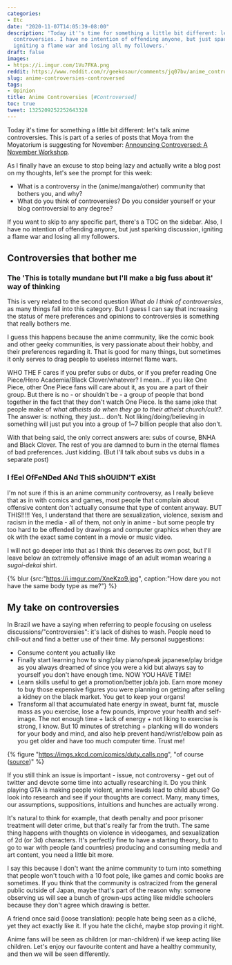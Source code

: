 ```yaml
---
categories:
- Etc
date: "2020-11-07T14:05:39-08:00"
description: 'Today it''s time for something a little bit different: let''s talk anime
  controversies. I have no intention of offending anyone, but just sparking discussion,
  igniting a flame war and losing all my followers.'
draft: false
images:
- https://i.imgur.com/1Vu7FKA.png
reddit: https://www.reddit.com/r/geekosaur/comments/jq07bv/anime_controversies_controversed/
slug: anime-controversies-controversed
tags:
- Opinion
title: Anime Controversies [#Controversed]
toc: true
tweet: 1325209252252643328
---
```


Today it's time for something a little bit different: let's talk anime controversies. This is part of a series of posts that Moya from the Moyatorium is suggesting for November: [Announcing Controversed: A November Workshop](https://moyatorium.wordpress.com/2020/11/02/announcing-controversed-a-november-workshop/).

As I finally have an excuse to stop being lazy and actually write a blog post on my thoughts, let's see the prompt for this week:

- What is a controversy in the (anime/manga/other) community that bothers you, and why?
- What do you think of controversies? Do you consider yourself or your blog controversial to any degree?

If you want to skip to any specific part, there's a TOC on the sidebar. Also, I have no intention of offending anyone, but just sparking discussion, igniting a flame war and losing all my followers.

<!--more-->

## Controversies that bother me

### The 'This is totally mundane but I'll make a big fuss about it' way of thinking

This is very related to the second question *What do I think of controversies*, as many things fall into this category. But I guess I can say that increasing the status of mere preferences and opinions to controversies is something that really bothers me.

I guess this happens because the anime community, like the comic book and other geeky communities, is very passionate about their hobby, and their preferences regarding it. That is good for many things, but sometimes it only serves to drag people to useless internet flame wars. 

WHO THE F cares if you prefer subs or dubs, or if you prefer reading One Piece/Hero Academia/Black Clover/whatever? I mean... if you like One Piece, other One Piece fans will care about it, as you are a part of their group. But there is no - or shouldn't be - a group of people that bond together in the fact that they don't watch One Piece. Is the same joke that people make of *what atheists do when they go to their atheist church/cult?*. The answer is: nothing, they just... don't. Not liking/doing/believing in something will just put you into a group of 1~7 billion people that also don't.

With that being said, the only correct answers are: subs of course, BNHA and Black Clover. The rest of you are damned to burn in the eternal flames of bad preferences. Just kidding. (But I'll talk about subs vs dubs in a separate post)

### I fEel OfFeNDed ANd ThIS shOUlDN'T eXiSt

I'm not sure if this is an anime community controversy, as I really believe that as in with comics and games, most people that complain about offensive content don't actually consume that type of content anyway. BUT THIS!!!!! Yes, I understand that there are sexualization, violence, sexism and racism in the media - all of them, not only in anime - but some people try too hard to be offended by drawings and computer graphics when they are ok with the exact same content in a movie or music video.

I will not go deeper into that as I think this deserves its own post, but I'll leave below an extremely offensive image of an adult woman wearing a *sugoi-dekai* shirt.

{% blur {src:"https://i.imgur.com/XneKzo9.jpg", caption:"How dare you not have the same body type as me?"} %}

## My take on controversies

In Brazil we have a saying when referring to people focusing on useless discussions/"controversies": it's lack of dishes to wash. People need to chill-out and find a better use of their time. My personal suggestions:

- Consume content you actually like
- Finally start learning how to sing/play piano/speak japanese/play bridge as you always dreamed of since you were a kid but always say to yourself you don't have enough time. NOW YOU HAVE TIME!
- Learn skills useful to get a promotion/better job/a job. Earn more money to buy those expensive figures you were planning on getting after selling a kidney on the black market. You get to keep your organs!
- Transform all that accumulated hate energy in sweat, burnt fat, muscle mass as you exercise, lose a few pounds, improve your health and self-image. The not enough time + lack of energy + not liking to exercise is strong, I know. But 10 minutes of stretching + planking will do wonders for your body and mind, and also help prevent hand/wrist/elbow pain as you get older and have too much computer time. Trust me!

{% figure "https://imgs.xkcd.com/comics/duty_calls.png", "of course ([source](https://xkcd.com/386/))" %}

If you still think an issue is important - issue, not controversy - get out of twitter and devote some time into actually researching it. Do you think playing GTA is making people violent, anime lewds lead to child abuse? Go look into research and see if your thoughts are correct. Many, many times, our assumptions, suppositions, intuitions and hunches are actually wrong. 

It's natural to think for example, that death penalty and poor prisoner treatment will deter crime, but that's really far from the truth. The same thing happens with thoughts on violence in videogames, and sexualization of 2d (or 3d) characters. It's perfectly fine to have a starting theory, but to go to war with people (and countries) producing and consuming media and art content, you need a little bit more.

I say this because I don't want the anime community to turn into something that people won't touch with a 10 foot pole, like games and comic books are sometimes. If you think that the community is ostracized from the general public outside of Japan, maybe that's part of the reason why: someone observing us will see a bunch of grown-ups acting like middle schoolers because they don't agree which drawing is better.

A friend once said (loose translation): people hate being seen as a cliché, yet they act exactly like it. If you hate the cliché, maybe stop proving it right.

Anime fans will be seen as children (or man-children) if we keep acting like children. Let's enjoy our favourite content and have a healthy community, and then we will be seen differently.
